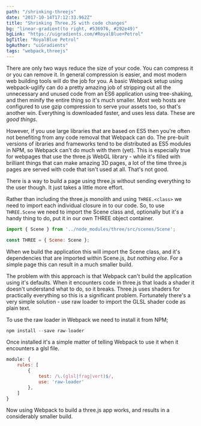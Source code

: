 ```yaml
---
path: "/shrinking-threejs"
date: "2017-10-14T17:12:33.962Z"
title: "Shrinking Three.JS with code changes"
bg: "linear-gradient(to right, #536976, #292e49)"
bgLink: "https://uigradients.com/#RoyalBlue+Petrol"
bgTitle: "RoyalBlue Petrol"
bgAuthor: "uiGradients"
tags: "webpack,threejs"
---
```


There are only two ways reduce the size of your code. You can compress it or you can remove it. In general compression is easier, and most modern web building tools will do the job for you. A basic Webpack setup using webpack-uglify can do a pretty amazing job of stripping out all the unnecessary and unused code from an ES6 application using tree-shaking, and then minify the entire thing so it's much smaller. Most web hosts are configured to use gzip compression to serve your assets too, so that's another win. Everything is downloaded faster, and uses less data. These are *good things*.

However, if you use large libraries that are based on ES5 then you're often not benefiting from any code removal that Webpack can do. The pre-built versions of ibraries and frameworks tend to be distributed as ES5 modules in NPM, so Webpack can't do much with them (yet). This is especially true for webpages that use the three.js WebGL library - while it's filled with brilliant things that can make amazing 3D pages, a lot of the time three.js pages are served with code that isn't used at all. That's not good.

There is a way to build a page using three.js without sending everything to the user though. It just takes a little more effort.

Rather than including the three.js monolith and using `THREE.<class>` we need to import each individual closure in to our code. So, to use `THREE.Scene` we need to import the Scene class and, optionally but it's a handy thing to do, put it in our own THREE object container.

```javascript
import { Scene } from '../node_modules/three/src/scenes/Scene';

const THREE = { Scene: Scene };
```

When we build the application this will import the Scene class, and it's dependencies that are imported within Scene.js, *but nothing else*. For a simple page this can result in a much smaller build.

The problem with this approach is that Webpack can't build the application using it's defaults. When it encounters code in three.js that loads a shader it doesn't understand what to do, so it breaks. Three.js uses shaders for practically everything so this is a significant problem. Fortunately there's a very simple solution - use raw loader to import the GLSL shader code as plain text.

To use the raw loader in Webpack we need to install it from NPM;

```javascript
npm install --save raw-loader
```

Once installed it's a simple matter of telling Webpack to use it when it encounters a glsl file.

```javascript
module: {
    rules: [
        {
            test: /\.(glsl|frag|vert)$/,
            use: 'raw-loader'
        },
    ]
}
```

Now using Webpack to build a three.js app works, and results in a considerably smaller build.